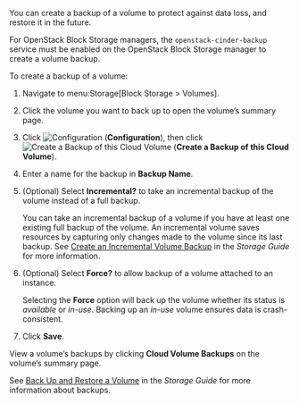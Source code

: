 You can create a backup of a volume to protect against data loss, and
restore it in the future.

<div class="important">

For OpenStack Block Storage managers, the `openstack-cinder-backup`
service must be enabled on the OpenStack Block Storage manager to create
a volume backup.

</div>

To create a backup of a volume:

1.  Navigate to menu:Storage\[Block Storage \> Volumes\].

2.  Click the volume you want to back up to open the volume’s summary
    page.

3.  Click ![Configuration](1847.png) (**Configuration**), then click
    ![Create a Backup of this Cloud Volume](volume-icon.png) (**Create a
    Backup of this Cloud Volume**).

4.  Enter a name for the backup in **Backup Name**.

5.  (Optional) Select **Incremental?** to take an incremental backup of
    the volume instead of a full backup.
    
    <div class="note">
    
    You can take an incremental backup of a volume if you have at least
    one existing full backup of the volume. An incremental volume saves
    resources by capturing only changes made to the volume since its
    last backup. See [Create an Incremental Volume
    Backup](https://access.redhat.com/documentation/en-us/red_hat_openstack_platform/11/html/storage_guide/ch-cinder#section-create-volume-backup-incremental)
    in the *Storage Guide* for more information.
    
    </div>

6.  (Optional) Select **Force?** to allow backup of a volume attached to
    an instance.
    
    <div class="note">
    
    Selecting the **Force** option will back up the volume whether its
    status is *available* or *in-use*. Backing up an *in-use* volume
    ensures data is crash-consistent.
    
    </div>

7.  Click **Save**.

View a volume’s backups by clicking **Cloud Volume Backups** on the
volume’s summary page.

<div class="note">

See [Back Up and Restore a
Volume](https://access.redhat.com/documentation/en-us/red_hat_openstack_platform/11/html/storage_guide/ch-cinder#section-volumes-advanced-backup)
in the *Storage Guide* for more information about backups.

</div>
